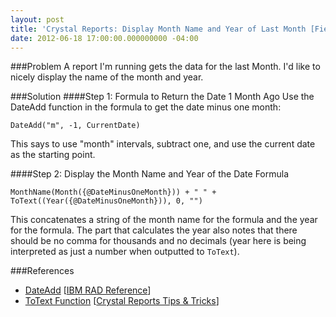 ```yaml
---
layout: post
title: 'Crystal Reports: Display Month Name and Year of Last Month [Field Notes]'
date: 2012-06-18 17:00:00.000000000 -04:00
---
```

###Problem
A report I'm running gets the data for the last Month. I'd like to nicely display the name of the month and year.

###Solution
####Step 1: Formula to Return the Date 1 Month Ago
Use the DateAdd function in the formula to get the date minus one month:

    DateAdd("m", -1, CurrentDate)

This says to use "month" intervals, subtract one, and use the current date as the starting point.

####Step 2: Display the Month Name and Year of the Date Formula

    MonthName(Month({@DateMinusOneMonth})) + " " + ToText((Year({@DateMinusOneMonth})), 0, "")

This concatenates a string of the month name for the formula and the year for the formula. The part that calculates the year also notes that there should be no comma for thousands and no decimals (year here is being interpreted as just a number when outputted to `ToText`).

###References
* <a href="http://publib.boulder.ibm.com/infocenter/radhelp/v7r5/index.jsp?topic=%2Fcom.businessobjects.integration.eclipse.designer.doc%2Fhtml%2Ftopic681.html">DateAdd</a> [<a href="http://publib.boulder.ibm.com/infocenter/radhelp/v7r5/index.jsp?">IBM RAD Reference</a>]
* <a href="http://crystaltricks.com/wordpress/?p=149">ToText Function</a> [<a href="http://crystaltricks.com/wordpress/">Crystal Reports Tips &amp; Tricks</a>]
